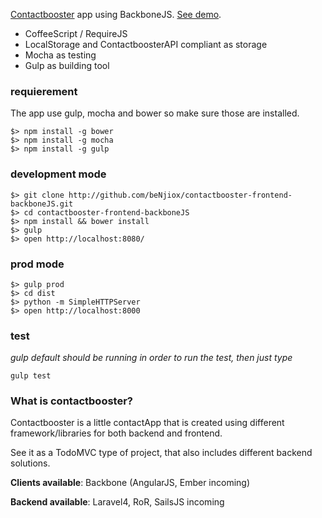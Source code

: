 [Contactbooster](#what-is-contactbooster) app using BackboneJS.
[See demo](http://www.google.com).
* CoffeeScript / RequireJS
* LocalStorage and ContactboosterAPI compliant as storage
* Mocha as testing
* Gulp as building tool


### requierement
The app use gulp, mocha and bower so make sure those are installed.
```
$> npm install -g bower
$> npm install -g mocha
$> npm install -g gulp
```

### development mode
```
$> git clone http://github.com/beNjiox/contactbooster-frontend-backboneJS.git
$> cd contactbooster-frontend-backboneJS
$> npm install && bower install
$> gulp
$> open http://localhost:8080/
```

### prod mode
```
$> gulp prod
$> cd dist
$> python -m SimpleHTTPServer
$> open http://localhost:8000
```

### test
*gulp default should be running in order to run the test,  then just type*
```
gulp test
```

### What is contactbooster?

Contactbooster is a little contactApp that is created using different framework/libraries for both backend and frontend.

See it as a TodoMVC type of project, that also includes different backend solutions.

**Clients available**: Backbone (AngularJS, Ember incoming)

**Backend available**: Laravel4, RoR, SailsJS incoming
